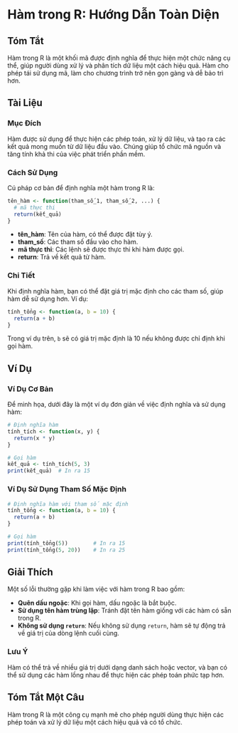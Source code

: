 <!--
Meta Description: # Hàm trong R: Hướng Dẫn Toàn Diện ## Tóm Tắt Hàm trong R là một khối mã được định nghĩa để thực hiện một chức năng cụ thể, giúp người dùng xử lý và p...
Meta Keywords: hàm, định, dụng, một, các
-->

# Hàm trong R: Hướng Dẫn Toàn Diện

## Tóm Tắt
Hàm trong R là một khối mã được định nghĩa để thực hiện một chức năng cụ thể, giúp người dùng xử lý và phân tích dữ liệu một cách hiệu quả. Hàm cho phép tái sử dụng mã, làm cho chương trình trở nên gọn gàng và dễ bảo trì hơn.

## Tài Liệu
### Mục Đích
Hàm được sử dụng để thực hiện các phép toán, xử lý dữ liệu, và tạo ra các kết quả mong muốn từ dữ liệu đầu vào. Chúng giúp tổ chức mã nguồn và tăng tính khả thi của việc phát triển phần mềm.

### Cách Sử Dụng
Cú pháp cơ bản để định nghĩa một hàm trong R là:

```R
tên_hàm <- function(tham_số_1, tham_số_2, ...) {
  # mã thực thi
  return(kết_quả)
}
```
- **tên_hàm**: Tên của hàm, có thể được đặt tùy ý.
- **tham_số**: Các tham số đầu vào cho hàm.
- **mã thực thi**: Các lệnh sẽ được thực thi khi hàm được gọi.
- **return**: Trả về kết quả từ hàm.

### Chi Tiết
Khi định nghĩa hàm, bạn có thể đặt giá trị mặc định cho các tham số, giúp hàm dễ sử dụng hơn. Ví dụ:

```R
tính_tổng <- function(a, b = 10) {
  return(a + b)
}
```

Trong ví dụ trên, `b` sẽ có giá trị mặc định là 10 nếu không được chỉ định khi gọi hàm.

## Ví Dụ
### Ví Dụ Cơ Bản
Để minh họa, dưới đây là một ví dụ đơn giản về việc định nghĩa và sử dụng hàm:

```R
# Định nghĩa hàm
tính_tích <- function(x, y) {
  return(x * y)
}

# Gọi hàm
kết_quả <- tính_tích(5, 3)
print(kết_quả)  # In ra 15
```

### Ví Dụ Sử Dụng Tham Số Mặc Định
```R
# Định nghĩa hàm với tham số mặc định
tính_tổng <- function(a, b = 10) {
  return(a + b)
}

# Gọi hàm
print(tính_tổng(5))        # In ra 15
print(tính_tổng(5, 20))    # In ra 25
```

## Giải Thích
Một số lỗi thường gặp khi làm việc với hàm trong R bao gồm:
- **Quên dấu ngoặc**: Khi gọi hàm, dấu ngoặc là bắt buộc.
- **Sử dụng tên hàm trùng lặp**: Tránh đặt tên hàm giống với các hàm có sẵn trong R.
- **Không sử dụng `return`**: Nếu không sử dụng `return`, hàm sẽ tự động trả về giá trị của dòng lệnh cuối cùng.

### Lưu Ý
Hàm có thể trả về nhiều giá trị dưới dạng danh sách hoặc vector, và bạn có thể sử dụng các hàm lồng nhau để thực hiện các phép toán phức tạp hơn.

## Tóm Tắt Một Câu
Hàm trong R là một công cụ mạnh mẽ cho phép người dùng thực hiện các phép toán và xử lý dữ liệu một cách hiệu quả và có tổ chức.